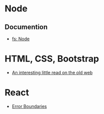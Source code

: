 # Node
## Documention
* [fs: Node](https://nodejs.org/api/fs.html)

# HTML, CSS, Bootstrap
* [An interesting little read on the old web](https://eev.ee/blog/2020/02/01/old-css-new-css/)

# React
* [Error Boundaries](https://reactjs.org/docs/error-boundaries.html)
